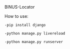 BINUS-Locator

How to use: 
```
-pip install django
```
```
-python manage.py livereload
```
```
-python manage.py runserver

```
